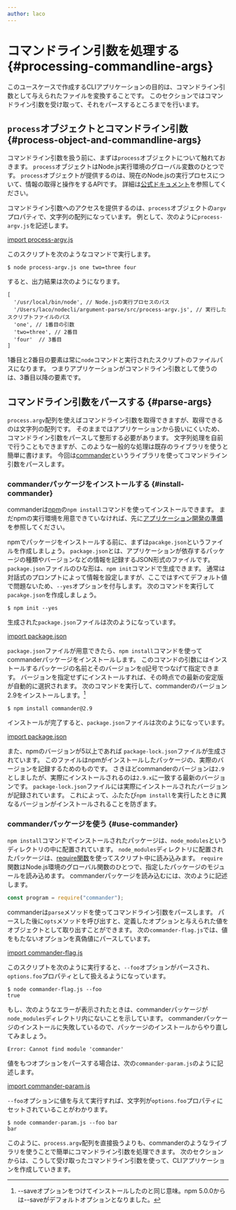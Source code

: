 ```yaml
---
author: laco 
---
```


# コマンドライン引数を処理する {#processing-commandline-args}

このユースケースで作成するCLIアプリケーションの目的は、コマンドライン引数として与えられたファイルを変換することです。
このセクションではコマンドライン引数を受け取って、それをパースするところまでを行います。

## `process`オブジェクトとコマンドライン引数 {#process-object-and-commandline-args}

コマンドライン引数を扱う前に、まずは`process`オブジェクトについて触れておきます。
`process`オブジェクトはNode.js実行環境のグローバル変数のひとつです。
`process`オブジェクトが提供するのは、現在のNode.jsの実行プロセスについて、情報の取得と操作をするAPIです。
詳細は[公式ドキュメント](https://nodejs.org/dist/latest-v6.x/docs/api/process.html#process_process)を参照してください。

コマンドライン引数へのアクセスを提供するのは、`process`オブジェクトの`argv`プロパティで、文字列の配列になっています。
例として、次のように`process-argv.js`を記述します。

[import process-argv.js](src/process-argv.js)

このスクリプトを次のようなコマンドで実行します。

```shell-session
$ node process-argv.js one two=three four
```

すると、出力結果は次のようになります。

```
[ 
  '/usr/local/bin/node', // Node.jsの実行プロセスのパス
  '/Users/laco/nodecli/argument-parse/src/process-argv.js', // 実行したスクリプトファイルのパス
  'one', // 1番目の引数
  'two=three', // 2番目
  'four'  // 3番目
]
```

1番目と2番目の要素は常に`node`コマンドと実行されたスクリプトのファイルパスになります。
つまりアプリケーションがコマンドライン引数として使うのは、3番目以降の要素です。

## コマンドライン引数をパースする {#parse-args}

`process.argv`配列を使えばコマンドライン引数を取得できますが、取得できるのは文字列の配列です。
そのままではアプリケーションから扱いにくいため、コマンドライン引数をパースして整形する必要があります。
文字列処理を自前で行うこともできますが、このような一般的な処理は既存のライブラリを使うと簡単に書けます。
今回は[commander][]というライブラリを使ってコマンドライン引数をパースします。

### commanderパッケージをインストールする {#install-commander}

commanderは[npm][]の`npm install`コマンドを使ってインストールできます。
まだnpmの実行環境を用意できていなければ、先に[アプリケーション開発の準備][]を参照してください。

npmでパッケージをインストールする前に、まずは`pacakge.json`というファイルを作成しましょう。
`package.json`とは、アプリケーションが依存するパッケージの種類やバージョンなどの情報を記録するJSON形式のファイルです。
`package.json`ファイルのひな形は、`npm init`コマンドで生成できます。
通常は対話式のプロンプトによって情報を設定しますが、ここではすべてデフォルト値で問題ないため、`--yes`オプションを付与します。
次のコマンドを実行して`pacakge.json`を作成しましょう。

```shell-session
$ npm init --yes
```

生成された`package.json`ファイルは次のようになっています。

[import package.json](src/package.init.json)

`package.json`ファイルが用意できたら、`npm install`コマンドを使ってcommanderパッケージをインストールします。
このコマンドの引数にはインストールするパッケージの名前とそのバージョンを`@`記号でつなげて指定できます。
バージョンを指定せずにインストールすれば、その時点での最新の安定版が自動的に選択されます。
次のコマンドを実行して、commanderのバージョン2.9をインストールします。[^saveオプション]

```shell-session
$ npm install commander@2.9
```

インストールが完了すると、`package.json`ファイルは次のようになっています。

[import package.json](src/package.json)

また、npmのバージョンが5以上であれば `package-lock.json`ファイルが生成されています。
このファイルはnpmがインストールしたパッケージの、実際のバージョンを記録するためのものです。
さきほどcommanderのバージョンは`2.9`としましたが、実際にインストールされるのは`2.9.x`に一致する最新のバージョンです。
`package-lock.json`ファイルには実際にインストールされたバージョンが記録されています。
これによって、ふたたび`npm install`を実行したときに異なるバージョンがインストールされることを防ぎます。

### commanderパッケージを使う {#use-commander}

`npm install`コマンドでインストールされたパッケージは、`node_modules`というディレクトリの中に配置されています。
`node_modules`ディレクトリに配置されたパッケージは、[require関数][]を使ってスクリプト中に読み込みます。
`require`関数はNode.js環境のグローバル関数のひとつで、指定したパッケージのモジュールを読み込めます。
commanderパッケージを読み込むには、次のように記述します。

```js
const program = require("commander");
```

commanderは`parse`メソッドを使ってコマンドライン引数をパースします。
パースした後に`opts`メソッドを呼び出すと、定義したオプションと与えられた値をオブジェクトとして取り出すことができます。
次の`commander-flag.js`では、値をもたないオプションを真偽値にパースしています。

[import commander-flag.js](src/commander-flag.js)

このスクリプトを次のように実行すると、`--foo`オプションがパースされ、`options.foo`プロパティとして扱えるようになっています。

```shell-session
$ node commander-flag.js --foo
true
```

もし、次のようなエラーが表示されたときは、commanderパッケージが`node_modules`ディレクトリ内にないことを示しています。
commanderパッケージのインストールに失敗しているので、パッケージのインストールからやり直してみましょう。

```
Error: Cannot find module 'commander'
```

値をもつオプションをパースする場合は、次の`commander-param.js`のように記述します。

[import commander-param.js](src/commander-param.js)

`--foo`オプションに値を与えて実行すれば、文字列が`options.foo`プロパティにセットされていることがわかります。

```shell-session
$ node commander-param.js --foo bar
bar
```

このように、`process.argv`配列を直接扱うよりも、commanderのようなライブラリを使うことで簡単にコマンドライン引数を処理できます。
次のセクションからは、こうして受け取ったコマンドライン引数を使って、CLIアプリケーションを作成していきます。

[commander]: https://github.com/tj/commander.js/
[npm]: https://www.npmjs.com/
[npmのGitHubリポジトリ]: https://github.com/npm/npm
[require関数]: https://nodejs.org/dist/latest-v6.x/docs/api/modules.html#modules_loading_from_node_modules_folders
[アプリケーション開発の準備]: ../../setup-local-env/README.md
[^saveオプション]: --saveオプションをつけてインストールしたのと同じ意味。npm 5.0.0からは--saveがデフォルトオプションとなりました。
